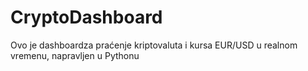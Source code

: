 # CryptoDashboard
Ovo je dashboardza praćenje kriptovaluta i kursa EUR/USD u realnom vremenu, napravljen u Pythonu 
